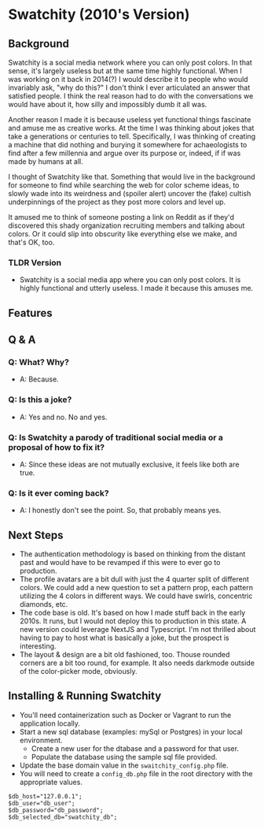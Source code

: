 # Swatchity (2010's Version)

## Background
Swatchity is a social media network where you can only post colors. In that sense, it's largely useless but at the same time highly functional. When I was working on it back in 2014(?) I would describe it to people who would invariably ask, "why do this?" I don't think I ever articulated an answer that satisfied people. I think the real reason had to do with the conversations we would have about it, how silly and impossibly dumb it all was.

Another reason I made it is because useless yet functional things fascinate and amuse me as creative works. At the time I was thinking about jokes that take a generations or centuries to tell. Specifically, I was thinking of creating a machine that did nothing and burying it somewhere for achaeologists to find after a few millennia and argue over its purpose or, indeed, if if was made by humans at all.

I thought of Swatchity like that. Something that would live in the background for someone to find while searching the web for color scheme ideas, to slowly wade into its weirdness and (spoiler alert) uncover the (fake) cultish underpinnings of the project as they post more colors and level up.

It amused me to think of someone posting a link on Reddit as if they'd discovered this shady organization recruiting members and talking about colors. Or it could slip into obscurity like everything else we make, and that's OK, too.

### TLDR Version
- Swatchity is a social media app where you can only post colors. It is highly functional and utterly useless. I made it because this amuses me.

## Features


## Q & A

### Q: What? Why?
- A: Because.

### Q: Is this a joke?
- A: Yes and no. No and yes.

### Q: Is Swatchity a parody of traditional social media or a proposal of how to fix it?
- A: Since these ideas are not mutually exclusive, it feels like both are true.

### Q: Is it ever coming back?
- A: I honestly don't see the point. So, that probably means yes.

## Next Steps
- The authentication methodology is based on thinking from the distant past and would have to be revamped if this were to ever go to production.
- The profile avatars are a bit dull with just the 4 quarter split of different colors. We could add a new question to set a pattern prop, each pattern utilizing the 4 colors in different ways. We could have swirls, concentric diamonds, etc.
- The code base is old. It's based on how I made stuff back in the early 2010s. It runs, but I would not deploy this to production in this state. A new version could leverage NextJS and Typescript. I'm not thrilled about having to pay to host what is basically a joke, but the prospect is interesting.
- The layout & design are a bit old fashioned, too. Thouse rounded corners are a bit too round, for example. It also needs darkmode outside of the color-picker mode, obviously.

## Installing & Running Swatchity
- You'll need containerization such as Docker or Vagrant to run the application locally.
- Start a new sql database (examples: mySql or Postgres) in your local environment.
  - Create a new user for the dtabase and a password for that user.
  - Populate the database using the sample sql file provided.
- Update the base domain value in the `swaitchity_config.php` file.
- You will need to create a `config_db.php` file in the root directory with the appropriate values.
```
$db_host="127.0.0.1";
$db_user="db_user";
$db_password="db_password";
$db_selected_db="swatchity_db";
```
